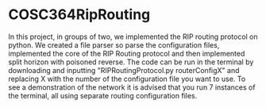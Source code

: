 # COSC364RipRouting
In this project, in groups of two, we implemented the RIP routing protocol on python. We created a file parser so parse the configuration files, implemented the core of the RIP Routing protocol and then implemented split horizon with poisoned reverse.
The code can be run in the terminal by downloading and inputting "RIPRoutingProtocol.py routerConfigX" and replacing X with the number of the configuration file you want to use. 
To see a demonstration of the network it is advised that you run 7 instances of the terminal, all using separate routing configuration files.
